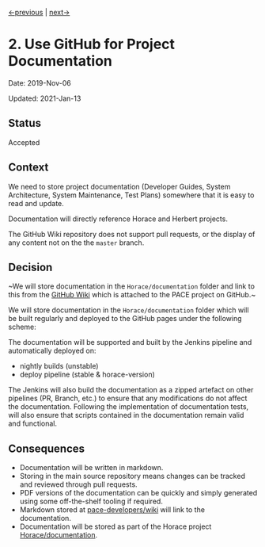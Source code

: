 [<-previous](0001-record-architecture-decisions.md) | [next->](0003-use-cmake-for-build.md)

# 2. Use GitHub for Project Documentation

Date: 2019-Nov-06

Updated: 2021-Jan-13

## Status

Accepted

## Context

We need to store project documentation (Developer Guides, System Architecture, System Maintenance, Test Plans) somewhere that it is easy to read and update.

Documentation will directly reference Horace and Herbert projects.

The GitHub Wiki repository does not support pull requests, or the display of any content not on the the `master` branch.


## Decision

~We will store documentation in the `Horace/documentation` folder and link to this from the [GitHub Wiki](https://github.com/pace-neutrons/pace-developers/wiki) which is attached to the PACE project on GitHub.~ 

We will store documentation in the `Horace/documentation` folder which will be built regularly and deployed to the GitHub pages under the following scheme: 

The documentation will be supported and built by the Jenkins pipeline and automatically deployed on:
- nightly builds (unstable)
- deploy pipeline (stable & horace-version)

The Jenkins will also build the documentation as a zipped artefact on other pipelines (PR, Branch, etc.) to ensure that any modifications do not affect the documentation. Following the implementation of documentation tests, will also ensure that scripts contained in the documentation remain valid and functional. 

## Consequences

- Documentation will be written in markdown.
- Storing in the main source repository means changes can be tracked and reviewed through pull requests. 
- PDF versions of the documentation can be quickly and simply generated using some off-the-shelf tooling if required.
- Markdown stored at [pace-developers/wiki](https://github.com/pace-neutrons/pace-developers.wiki.git) will link to the documentation.
- Documentation will be stored as part of the Horace project [Horace/documentation](https://github.com/pace-neutrons/horace.git).
